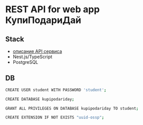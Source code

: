 # REST API for web app КупиПодариДай

## Stack
- [описание API сервиса](https://app.swaggerhub.com/apis/zlocate/KupiPodariDay/1.0.0)
- Nest.js/TypeScript
- PostgreSQL

## DB
```bash
CREATE USER student WITH PASSWORD 'student';
```
```bash
CREATE DATABASE kupipodariday;
```
```bash
GRANT ALL PRIVILEGES ON DATABASE kupipodariday TO student;
```
```bash
CREATE EXTENSION IF NOT EXISTS "uuid-ossp";
```
